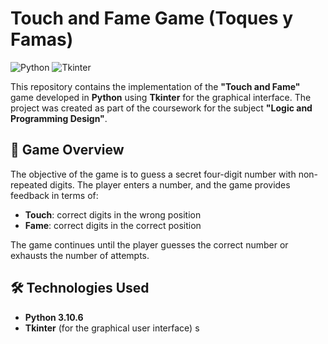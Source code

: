 # Touch and Fame Game (Toques y Famas) 

![Python](https://img.shields.io/badge/python-3.10.6-blue.svg) ![Tkinter](https://img.shields.io/badge/Tkinter-GUI-orange.svg)

This repository contains the implementation of the **"Touch and Fame"** game developed in **Python** using **Tkinter** for the graphical interface. The project was created as part of the coursework for the subject **"Logic and Programming Design"**.

## 📖 Game Overview
The objective of the game is to guess a secret four-digit number with non-repeated digits. The player enters a number, and the game provides feedback in terms of:
- **Touch**: correct digits in the wrong position
- **Fame**: correct digits in the correct position

The game continues until the player guesses the correct number or exhausts the number of attempts.

## 🛠️ Technologies Used
- **Python 3.10.6**
- **Tkinter** (for the graphical user interface)
s